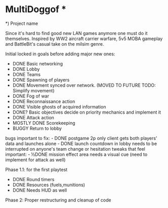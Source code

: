 # MultiDoggof *
*) Project name

Since it's hard to find good new LAN games anymore one must do it themselves. Inspired by WW2 aircraft carrier warfare, 5v5 MOBA gameplay and BattleBit's casual take on the milsim genre.

Initial locked in goals before adding major new ones:
- DONE Basic networking
- DONE Lobby
- DONE Teams
- DONE Spawning of players
- DONE Movement synced over network. (MOVED TO FUTURE TODO: Simplify movement)
- DONE Fog of war
- DONE Reconnaissance action
- DONE Visible ghosts of acquired information
- DONE? Basic objectives
	decide on priority mechanics and implement it
- DONE Attack action
- MOSTLY DONE Scorekeeping
- BUGGY Return to lobby

bugs important to fix:
	- DONE postgame 2p only client gets both players' data and launches alone
	- DONE launch countdown in lobby needs to be interrupted on anyone's team change or hesitation
tweaks that feel important:
	- ½DONE mission effect area needs a visual cue (need to implement for attack as well)


Phase 1.1: for the first playtest
- DONE Round timers
- DONE Resources (fuels,munitions)
- DONE Needs HUD as well

Phase 2: Proper restructuring and cleanup of code
